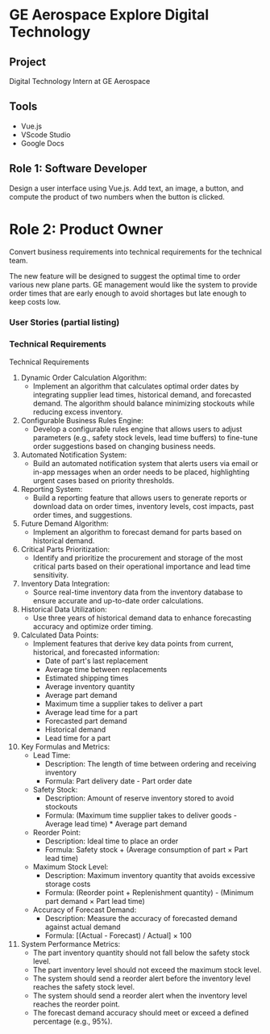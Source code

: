# GE Aerospace Explore Digital Technology


## Project 
Digital Technology Intern at GE Aerospace

## Tools
- Vue.js
- VScode Studio
- Google Docs

## Role 1: Software Developer
<p>Design a user interface using Vue.js. Add text, an image, a button, and compute the product of two numbers when the button is clicked.</p>









# Role 2: Product Owner
<p>Convert business requirements into technical requirements for the technical team.</p>

<p>The new feature will be designed to suggest the optimal time to order various new plane parts.  GE management would like the system to provide order times that are early enough to avoid shortages but late enough to keep costs low.</p>

### User Stories (partial listing)



### Technical Requirements
Technical Requirements
1.  Dynamic Order Calculation Algorithm:
    - Implement an algorithm that calculates optimal order dates by integrating supplier lead times, historical demand, and forecasted demand. The algorithm should balance minimizing stockouts while reducing excess inventory.
2.  Configurable Business Rules Engine:
    - Develop a configurable rules engine that allows users to adjust parameters (e.g., safety stock levels, lead time buffers) to fine-tune order suggestions based on changing business needs.
3.  Automated Notification System:
     - Build an automated notification system that alerts users via email or in-app messages when an order needs to be placed, highlighting urgent cases based on priority thresholds.
4.  Reporting System:
     - Build a reporting feature that allows users to generate reports or download data on order times, inventory levels, cost impacts, past order times, and suggestions.
5.  Future Demand Algorithm:
      - Implement an algorithm to forecast demand for parts based on historical demand.
6.  Critical Parts Prioritization:
      - Identify and prioritize the procurement and storage of the most critical parts based on their operational importance and lead time sensitivity.
7.  Inventory Data Integration:
      -  Source real-time inventory data from the inventory database to ensure accurate and up-to-date order calculations.
8.  Historical Data Utilization:
      -  Use three years of historical demand data to enhance forecasting accuracy and optimize order timing.
9.  Calculated Data Points:
      -  Implement features that derive key data points from current, historical, and forecasted information:
          - Date of part's last replacement
          - Average time between replacements
          - Estimated shipping times
          - Average inventory quantity
          - Average part demand
          - Maximum time a supplier takes to deliver a part
          - Average lead time for a part
          - Forecasted part demand
          - Historical demand
          - Lead time for a part
10.  Key Formulas and Metrics:
      -  Lead Time:
          - Description: The length of time between ordering and receiving inventory
          - Formula: Part delivery date - Part order date
      -   Safety Stock:
          - Description: Amount of reserve inventory stored to avoid stockouts
          - Formula: (Maximum time supplier takes to deliver goods - Average lead time) * Average part demand
      -  Reorder Point:
          - Description: Ideal time to place an order
          - Formula: Safety stock + (Average consumption of part × Part lead time)
      -  Maximum Stock Level:
          - Description: Maximum inventory quantity that avoids excessive storage costs
          - Formula: (Reorder point + Replenishment quantity) - (Minimum part demand × Part lead time)
      -  Accuracy of Forecast Demand:
          - Description: Measure the accuracy of forecasted demand against actual demand
          - Formula: [(Actual - Forecast) / Actual] × 100
11.  System Performance Metrics:
      - The part inventory quantity should not fall below the safety stock level.
      - The part inventory level should not exceed the maximum stock level.
      - The system should send a reorder alert before the inventory level reaches the safety stock level.
      - The system should send a reorder alert when the inventory level reaches the reorder point.
      - The forecast demand accuracy should meet or exceed a defined percentage (e.g., 95%).

  
